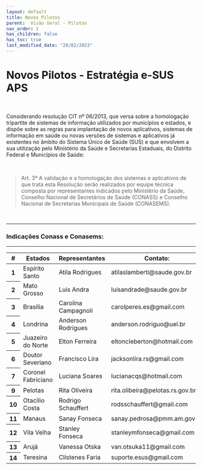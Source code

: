 ```yaml
---
layout: default
title: Novos Pilotos
parent:  Visão Geral - Pilotos
nav_order: 1
has_children: false
has_toc: true
last_modified_date: "28/02/2023"
---
```


<link rel="stylesheet" href="https://stackpath.bootstrapcdn.com/bootstrap/4.1.3/css/bootstrap.min.css" integrity="sha384-MCw98/SFnGE8fJT3GXwEOngsV7Zt27NXFoaoApmYm81iuXoPkFOJwJ8ERdknLPMO" crossorigin="anonymous">
<link rel="stylesheet" type="text/css" href="../estilos.css">

<h1> Novos Pilotos - Estratégia e-SUS APS </h1>

<br>

Considerando resolução CIT nº 06/2013, que versa sobre a homologação tripartite de sistemas de informação utilizados por municípios e estados, e dispõe sobre as regras para implantação de novos aplicativos, sistemas de informação em saúde ou novas versões de sistemas e aplicativos já existentes no âmbito do Sistema Único de Saúde (SUS) e que envolvem a sua utilização pelo Ministério da Saúde e Secretarias Estaduais, do Distrito Federal e Municípios de Saúde:

<br>

>Art. 3º A validação e a homologação dos sistemas e aplicativos de que trata esta Resolução serão realizados por equipe técnica composta por representantes indicados pelo Ministério da Saúde, Conselho Nacional de Secretários de Saúde (CONASS) e Conselho Nacional de Secretarias Municipais de Saúde (CONASEMS).

<br>

<hr>

### **Indicações Conass e Conasems:**

<hr>

<table class="table">
  <thead class="thead-dark">
    <tr>
      <th scope="col">#</th>
      <th scope="col">Estados</th>
      <th scope="col">Representantes</th>
      <th scope="col">Contato:</th>      
    </tr>
  </thead>
  <tbody>
    <tr>
      <th scope="row">1</th>
      <td>Espírito Santo</td>
      <td>Atila Rodrigues</td>
      <td>atilaslamberti@saude.gov.br</td>      
    </tr>
    <tr>
      <th scope="row">2</th>
      <td>Mato Grosso</td>
      <td>Luis Andra</td>
      <td>luisandrade@saude.gov.br</td>      
    </tr>
    <tr>
      <th scope="row">3</th>
      <td>Brasília</td>
      <td>Carolina Campagnoli</td>
      <td>carolperes.es@gmail.com</td>      
    </tr>
    <tr>
      <th scope="row">4</th>
      <td>Londrina</td>
      <td>Anderson Rodrigues</td>
      <td>anderson.rodriguo@uel.br</td>      
    </tr>
    <tr>
      <th scope="row">5</th>
      <td>Juazeiro do Norte</td>
      <td>Elton Ferreira</td>
      <td>eltoncleberton@hotmail.com</td>      
    </tr>
    <tr>
      <th scope="row">6</th>
      <td>Doutor Severiano</td>
      <td>Francisco Lira</td>
      <td>jacksonlira.rs@gmail.com</td>      
    </tr>
    <tr>
      <th scope="row">7</th>
      <td>Coronel Fabriciano</td>
      <td>Luciana Soares</td>
      <td>lucianacqs@hotmail.com</td>      
    </tr>    
    <tr>
      <th scope="row">9</th>
      <td>Pelotas</td>
      <td>Rita Oliveira</td>
      <td>rita.olibeira@pelotas.rs.gov.br</td>      
    </tr>
     <tr>
      <th scope="row">10</th>
      <td>Otacílio Costa</td>
      <td>Rodrigo Schauffert</td>
      <td>rodsschauffert@gmail.com</td>      
    </tr>
     <tr>
      <th scope="row">11</th>
      <td>Manaus</td>
      <td>Sanay Fonseca</td>
      <td>sanay.pedrosa@pmm.am.gov.br</td>      
    </tr>
     <tr>
      <th scope="row">12</th>
      <td>Vila Velha</td>
      <td>Stanley Fonseca</td>
      <td>stanleymfonseca@gmail.com</td>      
    </tr>
     <tr>
      <th scope="row">13</th>
      <td>Arujá</td>
      <td>Vanessa Otska</td>
      <td>van.otsuka11@gmail.com</td>      
    </tr>
     <tr>
      <th scope="row">14</th>
      <td>Teresina</td>
      <td>Clístenes Faria</td>
      <td>suporte.esus@gmail.com</td>  
    </tr>
     
  </tbody>
</table>
